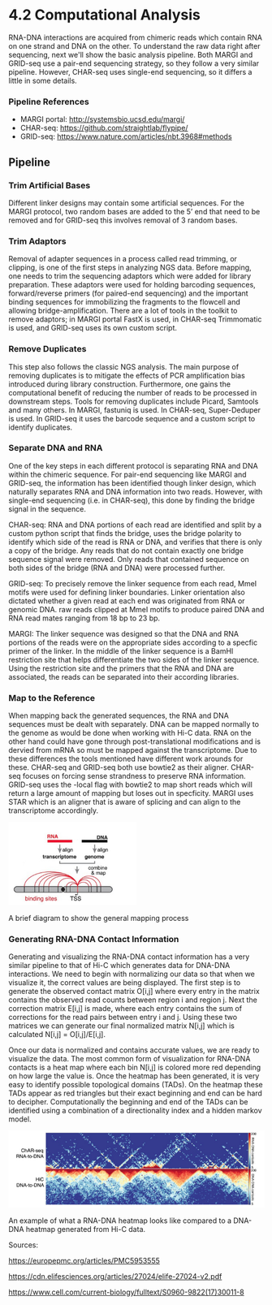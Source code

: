 # 4.2 Computational Analysis

RNA-DNA interactions are acquired from chimeric reads which contain RNA on one strand and DNA on the other. To understand the raw data right after sequencing, next we'll show the basic analysis pipeline. Both MARGI and GRID-seq use a pair-end sequencing strategy, so they follow a very similar pipeline. However, CHAR-seq uses single-end sequencing, so it differs a little in some details.

### Pipeline References
* MARGI portal: http://systemsbio.ucsd.edu/margi/
* CHAR-seq: https://github.com/straightlab/flypipe/
* GRID-seq: https://www.nature.com/articles/nbt.3968#methods

## Pipeline

### Trim Artificial Bases
Different linker designs may contain some artificial sequences. For the MARGI protocol, two random bases are added to the 5’ end that need to be removed and for GRID-seq this involves removal of 3 random bases. 

### Trim Adaptors
Removal of adapter sequences in a process called read trimming, or clipping, is one of the first steps in analyzing NGS data. Before mapping, one needs to trim the sequencing adaptors which were added for library preparation. These adaptors were used for holding barcoding sequences, forward/reverse primers (for paired-end sequencing) and the important binding sequences for immobilizing the fragments to the flowcell and allowing bridge-amplification. There are a lot of tools in the toolkit to remove adaptors; in MARGI portal FastX is used, in CHAR-seq Trimmomatic is used, and GRID-seq uses its own custom script.

### Remove Duplicates
This step also follows the classic NGS analysis. The main purpose of removing duplicates is to mitigate the effects of PCR amplification bias introduced during library construction. Furthermore, one gains the computational benefit of reducing the number of reads to be processed in downstream steps. Tools for removing duplicates include Picard, Samtools and many others. In MARGI, fastuniq is used. In CHAR-seq, Super-Deduper is used. In GRID-seq it uses the barcode sequence and a custom script to identify duplicates.

### Separate DNA and RNA
One of the key steps in each different protocol is separating RNA and DNA within the chimeric sequence. For pair-end sequencing like MARGI and GRID-seq, the information has been identified though linker design, which naturally separates RNA and DNA information into two reads. However, with single-end sequencing (i.e. in CHAR-seq), this done by finding the bridge signal in the sequence.

CHAR-seq: RNA and DNA portions of each read are identified and split by a custom python script that finds the bridge, uses the bridge polarity to identify which side of the read is RNA or DNA, and verifies that there is only a copy of the bridge. Any reads that do not contain exactly one bridge sequence signal were removed. Only reads that contained sequence on both sides of the bridge (RNA and DNA) were processed further.

GRID-seq: To precisely remove the linker sequence from each read, MmeI motifs were used for defining linker boundaries. Linker orientation also dictated whether a given read at each end was originated from RNA or genomic DNA. raw reads clipped at MmeI motifs to produce paired DNA and RNA read mates ranging from 18 bp to 23 bp.

MARGI: The linker sequence was designed so that the DNA and RNA portions of the reads were on the appropriate sides according to a specfic primer of the linker. In the middle of the linker sequence is a BamHI restriction site that helps differentiate the two sides of the linker sequence. Using the restriction site and the primers that the RNA and DNA are associated, the reads can be separated into their according libraries.

### Map to the Reference
When mapping back the generated sequences, the RNA and DNA sequences must be dealt with separately. DNA can be mapped normally to the genome as would be done when working with Hi-C data. RNA on the other hand could have gone through post-translational modifications and is dervied from mRNA so must be mapped against the transcriptome. Due to these differences the tools mentioned have different work arounds for these. CHAR-seq and GRID-seq both use bowtie2 as their aligner. CHAR-seq focuses on forcing sense strandness to preserve RNA information. GRID-seq uses the -local flag with bowtie2 to map short reads which will return a large amount of mapping but loses out in specficity. MARGI uses STAR which is an aligner that is aware of splicing and can align to the transcriptome accordingly. 

![Figure1](https://github.com/tgroth97/BENG183/blob/master/mapping.png)

A brief diagram to show the general mapping process


### Generating RNA-DNA Contact Information
Generating and visualizing the RNA-DNA contact information has a very similar pipeline to that of Hi-C which generates data for DNA-DNA interactions. We need to begin with normalizing our data so that when we visualize it, the correct values are being displayed. The first step is to generate the observed contact matrix O[i,j] where every entry in the matrix contains the observed read counts between region i and region j. Next the correction matrix E[i,j] is made, where each entry contains the sum of corrections for the read pairs between entry i and j. Using these two matrices we can generate our final normalized matrix N[i,j] which is calculated N[i,j] = O[i,j]/E[i,j].

Once our data is normalized and contains accurate values, we are ready to visualize the data. The most common form of visualization for RNA-DNA contacts is a heat map where each bin N[i,j] is colored more red depending on how large the value is. Once the heatmap has been generated, it is very easy to identify possible topological domains (TADs). On the heatmap these TADs appear as red triangles but their exact beginning and end can be hard to decipher. Computationally the beginning and end of the TADs can be identified using a combination of a directionality index and a hidden markov model.

![Figure2](https://github.com/tgroth97/BENG183/blob/master/contact_matrix.png)

An example of what a RNA-DNA heatmap looks like compared to a DNA-DNA heatmap generated from Hi-C data.



Sources:

https://europepmc.org/articles/PMC5953555

https://cdn.elifesciences.org/articles/27024/elife-27024-v2.pdf

https://www.cell.com/current-biology/fulltext/S0960-9822(17)30011-8
